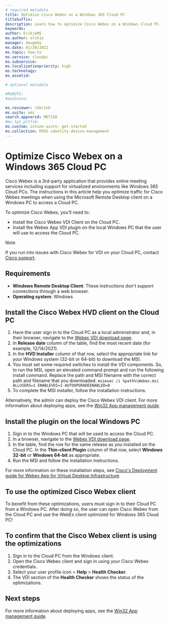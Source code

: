 ```yaml
---
# required metadata
title: Optimize Cisco Webex on a Windows 365 Cloud PC
titleSuffix:
description: Learn how to optimize Cisco Webex on a Windows Cloud PC.
keywords:
author: ErikjeMS  
ms.author: erikje
manager: dougeby
ms.date: 01/20/2022
ms.topic: how-to
ms.service: cloudpc
ms.subservice:
ms.localizationpriority: high
ms.technology:
ms.assetid: 

# optional metadata

#ROBOTS:
#audience:

ms.reviewer: chbrink
ms.suite: ems
search.appverid: MET150
#ms.tgt_pltfrm:
ms.custom: intune-azure; get-started
ms.collection: M365-identity-device-management
---
```


# Optimize Cisco Webex on a Windows 365 Cloud PC

Cisco Webex is a 3rd-party application that provides online meeting services including support for virtualized environments like Windows 365 Cloud PCs. The instructions in this article help you optimize traffic for Cisco Webex meetings when using the Microsoft Remote Desktop client on a Windows PC to access a Cloud PC.

To optimize Cisco Webex, you’ll need to:

- Install the Cisco Webex VDI Client on the Cloud PC.
- Install the Webex App VDI plugin on the local Windows PC that the user will use to access the Cloud PC.

> [!NOTE]  
> If you run into issues with Cisco Webex for VDI on your Cloud PC, contact [Cisco support](https://help.webex.com/contact).

## Requirements

- **Windows Remote Desktop Client**: These instructions don't support connections through a web browser.
- **Operating system**: Windows

## Install the Cisco Webex HVD client on the Cloud PC

1. Have the user sign in to the Cloud PC as a local administrator and, in their browser, navigate to the [Webex VDI download page](https://www.webex.com/downloads/teams-vdi.html).
2. In **Release date** column of the table, find the most recent date (for example, 12/14/2021).
3. In the **HVD Installer** column of that row, select the appropriate link for your Windows system (32-bit or 64-bit) to download the MSI.
4. You must set some required switches to install the VDI components. So, to run the MSI, open an elevated command prompt and run the following install command. Replace the path and MSI filename with the correct path and filename that you downloaded.
    `msiexec /i %path%\Webex.msi ALLUSERS=1 ENABLEVDI=1 AUTOUPGRADEENABLED=0`
5. To complete the MSI installer, follow the installation instructions.

Alternatively, the admin can deploy the Cisco Webex VDI client. For more information about deploying apps, see the [Win32 App management guide](/mem/intune/apps/apps-win32-app-management).

## Install the plugin on the local Windows PC

1. Sign in to the Windows PC that will be used to access the Cloud PC.
2. In a browser, navigate to the [Webex VDI download page](https://www.webex.com/downloads/teams-vdi.html).
3. In the table, find the row for the same release as you installed on the Cloud PC. In the **Thin-client Plugin** column of that row, select **Windows 32-bit** or **Windows 64-bit** as appropriate.
4. Run the MSI and follow the installation instructions.

For more information on these installation steps, see [Cisco's Deployment guide for Webex App for Virtual Desktop Infrastructure](https://www.cisco.com/c/en/us/td/docs/voice_ip_comm/cloudCollaboration/wbxt/vdi/wbx-vdi-deployment-guide/wbx-teams-vdi-deployment_chapter_010.html).

## To use the optimized Cisco Webex client

To benefit from these optimizations, users must sign in to their Cloud PC from a Windows PC. After doing so, the user can open Cisco Webex from the Cloud PC and use the WebEx client optimized for Windows 365 Cloud PC!

## To confirm that the Cisco Webex client is using the optimizations

1. Sign in to the Cloud PC from the Windows client.
2. Open the Cisco Webex client and sign in using your Cisco Webex credentials.
3. Select your user profile icon > **Help** > **Health Checker**.
4. The VDI section of the **Health Checker** shows the status of the optimizations.

## Next steps

For more information about deploying apps, see the [Win32 App management guide](/mem/intune/apps/apps-win32-app-management).
